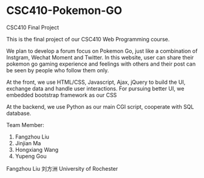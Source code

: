 # CSC410-Pokemon-GO
CSC410 Final Project

This is the final project of our CSC410 Web Programming course.

We plan to develop a forum focus on Pokemon Go, just like a combination of Instgram, Wechat Moment and Twitter.
In this website, user can share their pokemon go gaming experience and feelings with others and their post can be seen by people
who follow them only.

At the front, we use HTML/CSS, Javascript, Ajax, jQuery to build the UI, exchange data and handle user interactions.
For pursuing better UI, we embedded bootstrap framework as our CSS

At the backend, we use Python as our main CGI script, cooperate with SQL database.

Team Member:

1. Fangzhou Liu
2. Jinjian Ma
3. Hongxiang Wang
4. Yupeng Gou



Fangzhou Liu 刘方洲
University of Rochester
